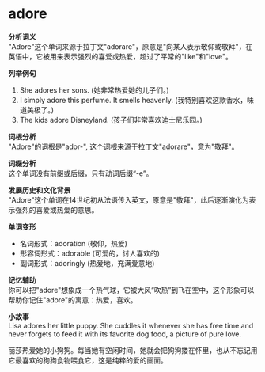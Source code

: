 # adore

**分析词义**  
"Adore"这个单词来源于拉丁文"adorare"，原意是"向某人表示敬仰或敬拜"，在英语中，它被用来表示强烈的喜爱或热爱，超过了平常的"like"和"love"。

  

**列举例句**

  

1.  She adores her sons. (她非常热爱她的儿子们。)
2.  I simply adore this perfume. It smells heavenly. (我特别喜欢这款香水，味道美极了。)
3.  The kids adore Disneyland. (孩子们非常喜欢迪士尼乐园。)

  

**词根分析**  
"Adore"的词根是"ador-", 这个词根来源于拉丁文"adorare"，意为"敬拜"。

  

**词缀分析**  
这个单词没有前缀或后缀，只有动词后缀“-e”。

  

**发展历史和文化背景**  
"Adore"这个单词在14世纪初从法语传入英文，原意是"敬拜"，此后逐渐演化为表示强烈的喜爱或热爱的意思。

  

**单词变形**

  

*   名词形式：adoration (敬仰，热爱)
*   形容词形式：adorable (可爱的，讨人喜欢的)
*   副词形式：adoringly (热爱地，充满爱意地)

  

**记忆辅助**  
你可以把"adore"想象成一个热气球，它被大风“吹热”到飞在空中，这个形象可以帮助你记住"adore"的寓意：热爱，喜欢。

  

**小故事**  
Lisa adores her little puppy. She cuddles it whenever she has free time and never forgets to feed it with its favorite dog food, a picture of pure love.

  

丽莎热爱她的小狗狗。每当她有空闲时间，她就会把狗狗搂在怀里，也从不忘记用它最喜欢的狗狗食物喂食它，这是纯粹的爱的画面。
